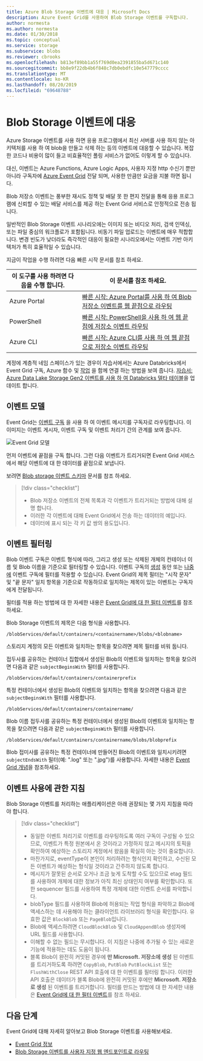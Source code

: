 ```yaml
---
title: Azure Blob Storage 이벤트에 대응 | Microsoft Docs
description: Azure Event Grid를 사용하여 Blob Storage 이벤트를 구독합니다.
author: normesta
ms.author: normesta
ms.date: 01/30/2018
ms.topic: conceptual
ms.service: storage
ms.subservice: blobs
ms.reviewer: cbrooks
ms.openlocfilehash: b813ef89bb1a55f769d0ea2391855ba5d671c140
ms.sourcegitcommit: bb8e9f22db4b6f848c7db0ebdfc10e547779cccc
ms.translationtype: MT
ms.contentlocale: ko-KR
ms.lasthandoff: 08/20/2019
ms.locfileid: "69648788"
---
```

# <a name="reacting-to-blob-storage-events"></a>Blob Storage 이벤트에 대응

Azure Storage 이벤트를 사용 하면 응용 프로그램에서 최신 서버를 사용 하지 않는 아키텍처를 사용 하 여 blob을 만들고 삭제 하는 등의 이벤트에 대응할 수 있습니다. 복잡한 코드나 비용이 많이 들고 비효율적인 폴링 서비스가 없어도 이렇게 할 수 있습니다.

대신, 이벤트는 Azure Functions, Azure Logic Apps, 사용자 지정 http 수신기 뿐만 아니라 구독자에 [Azure Event Grid](https://azure.microsoft.com/services/event-grid/) 전달 되며, 사용한 만큼만 요금을 지불 하면 됩니다.

Blob 저장소 이벤트는 풍부한 재시도 정책 및 배달 못 한 편지 전달을 통해 응용 프로그램에 신뢰할 수 있는 배달 서비스를 제공 하는 Event Grid 서비스로 안정적으로 전송 됩니다.

일반적인 Blob Storage 이벤트 시나리오에는 이미지 또는 비디오 처리, 검색 인덱싱, 또는 파일 중심의 워크플로가 포함됩니다. 비동기 파일 업로드는 이벤트에 매우 적합합니다. 변경 빈도가 낮더라도 즉각적인 대응이 필요한 시나리오에서는 이벤트 기반 아키텍처가 특히 효율적일 수 있습니다.

지금이 작업을 수행 하려면 다음 빠른 시작 문서를 참조 하세요.

|이 도구를 사용 하려면 다음을 수행 합니다.    |이 문서를 참조 하세요. |
|--|-|
|Azure Portal    |[빠른 시작: Azure Portal를 사용 하 여 Blob 저장소 이벤트를 웹 끝점으로 라우팅](https://docs.microsoft.com/azure/event-grid/blob-event-quickstart-portal?toc=%2fazure%2fstorage%2fblobs%2ftoc.json)|
|PowerShell    |[빠른 시작: PowerShell을 사용 하 여 웹 끝점에 저장소 이벤트 라우팅](https://docs.microsoft.com/azure/storage/blobs/storage-blob-event-quickstart-powershell?toc=%2fazure%2fstorage%2fblobs%2ftoc.json)|
|Azure CLI    |[빠른 시작: Azure CLI를 사용 하 여 웹 끝점으로 저장소 이벤트 라우팅](https://docs.microsoft.com/azure/storage/blobs/storage-blob-event-quickstart?toc=%2fazure%2fstorage%2fblobs%2ftoc.json)|

계정에 계층적 네임 스페이스가 있는 경우이 자습서에서는 Azure Databricks에서 Event Grid 구독, Azure 함수 및 [작업](https://docs.azuredatabricks.net/user-guide/jobs.html) 을 함께 연결 하는 방법을 보여 줍니다. [자습서: Azure Data Lake Storage Gen2 이벤트를 사용 하 여 Databricks 델타 테이블](data-lake-storage-events.md)을 업데이트 합니다.

## <a name="the-event-model"></a>이벤트 모델

Event Grid는 [이벤트 구독](../../event-grid/concepts.md#event-subscriptions) 을 사용 하 여 이벤트 메시지를 구독자로 라우팅합니다. 이 이미지는 이벤트 게시자, 이벤트 구독 및 이벤트 처리기 간의 관계를 보여 줍니다.

![Event Grid 모델](./media/storage-blob-event-overview/event-grid-functional-model.png)

먼저 이벤트에 끝점을 구독 합니다. 그런 다음 이벤트가 트리거되면 Event Grid 서비스에서 해당 이벤트에 대 한 데이터를 끝점으로 보냅니다.

보려면 [Blob storage 이벤트 스키마](../../event-grid/event-schema-blob-storage.md?toc=%2fazure%2fstorage%2fblobs%2ftoc.json) 문서를 참조 하세요.

> [!div class="checklist"]
> * Blob 저장소 이벤트의 전체 목록과 각 이벤트가 트리거되는 방법에 대해 설명 합니다.
> * 이러한 각 이벤트에 대해 Event Grid에서 전송 하는 데이터의 예입니다.
> * 데이터에 표시 되는 각 키 값 쌍의 용도입니다.

## <a name="filtering-events"></a>이벤트 필터링

Blob 이벤트 구독은 이벤트 형식에 따라, 그리고 생성 또는 삭제된 개체의 컨테이너 이름 및 Blob 이름을 기준으로 필터링할 수 있습니다.  이벤트 구독의 [생성](/cli/azure/eventgrid/event-subscription?view=azure-cli-latest) 동안 또는 [나중에](/cli/azure/eventgrid/event-subscription?view=azure-cli-latest) 이벤트 구독에 필터를 적용할 수 있습니다. Event Grid의 제목 필터는 "시작 문자" 및 "끝 문자" 일치 항목을 기준으로 작동하므로 일치하는 제목이 있는 이벤트는 구독자에게 전달됩니다.

필터를 적용 하는 방법에 대 한 자세한 내용은 [Event Grid에 대 한 필터 이벤트](https://docs.microsoft.com/azure/event-grid/how-to-filter-events)를 참조 하세요.

Blob Storage 이벤트의 제목은 다음 형식을 사용합니다.

```
/blobServices/default/containers/<containername>/blobs/<blobname>
```

스토리지 계정의 모든 이벤트와 일치하는 항목을 찾으려면 제목 필터를 비워 둡니다.

접두사를 공유하는 컨테이너 집합에서 생성된 Blob의 이벤트와 일치하는 항목을 찾으려면 다음과 같은 `subjectBeginsWith` 필터를 사용합니다.

```
/blobServices/default/containers/containerprefix
```

특정 컨테이너에서 생성된 Blob의 이벤트와 일치하는 항목을 찾으려면 다음과 같은 `subjectBeginsWith` 필터를 사용합니다.

```
/blobServices/default/containers/containername/
```

Blob 이름 접두사를 공유하는 특정 컨테이너에서 생성된 Blob의 이벤트와 일치하는 항목을 찾으려면 다음과 같은 `subjectBeginsWith` 필터를 사용합니다.

```
/blobServices/default/containers/containername/blobs/blobprefix
```

Blob 접미사를 공유하는 특정 컨테이너에 만들어진 Blob의 이벤트와 일치시키려면 `subjectEndsWith` 필터(예: ".log" 또는 ".jpg")를 사용합니다. 자세한 내용은 [Event Grid 개념](../../event-grid/concepts.md#event-subscriptions)을 참조하세요.

## <a name="practices-for-consuming-events"></a>이벤트 사용에 관한 지침

Blob Storage 이벤트를 처리하는 애플리케이션은 아래 권장되는 몇 가지 지침을 따라야 합니다.
> [!div class="checklist"]
> * 동일한 이벤트 처리기로 이벤트를 라우팅하도록 여러 구독이 구성될 수 있으므로, 이벤트가 특정 원본에서 온 것이라고 가정하지 않고 메시지의 토픽을 확인하여 예상하는 스토리지 계정에서 왔음을 확실히 아는 것이 중요합니다.
> * 마찬가지로, eventType이 본인이 처리하려는 형식인지 확인하고, 수신된 모든 이벤트가 예상하는 형식일 것이라고 간주하지 않도록 합니다.
> * 메시지가 잘못된 순서로 오거나 조금 늦게 도착할 수도 있으므로 etag 필드를 사용하여 개체에 대한 정보가 아직 최신 상태인지 여부를 확인합니다.  또한 sequencer 필드를 사용하여 특정 개체에 대한 이벤트 순서를 파악합니다.
> * blobType 필드를 사용하여 Blob에 허용되는 작업 형식을 파악하고 Blob에 액세스하는 데 사용해야 하는 클라이언트 라이브러리 형식을 확인합니다. 유효한 값은 `BlockBlob` 또는 `PageBlob`입니다. 
> * Blob에 액세스하려면 `CloudBlockBlob` 및 `CloudAppendBlob` 생성자에 URL 필드를 사용합니다.
> * 이해할 수 없는 필드는 무시합니다. 이 지침은 나중에 추가될 수 있는 새로운 기능에 적용하는 데도 도움이 됩니다.
> * 블록 Blob이 완전히 커밋된 경우에 **만 Microsoft. 저장소에 생성** 된 이벤트를 트리거하도록 하려면 `CopyBlob`, `PutBlob` `PutBlockList` 또는 `FlushWithClose` REST API 호출에 대 한 이벤트를 필터링 합니다. 이러한 API 호출은 데이터가 블록 Blob에 완전히 커밋된 후에만 **Microsoft. 저장소로 생성** 된 이벤트를 트리거합니다. 필터를 만드는 방법에 대 한 자세한 내용은 [Event Grid에 대 한 필터 이벤트](https://docs.microsoft.com/azure/event-grid/how-to-filter-events)를 참조 하세요.


## <a name="next-steps"></a>다음 단계

Event Grid에 대해 자세히 알아보고 Blob Storage 이벤트를 사용해보세요.

- [Event Grid 정보](../../event-grid/overview.md)
- [Blob Storage 이벤트를 사용자 지정 웹 엔드포인트로 라우팅](storage-blob-event-quickstart.md)

